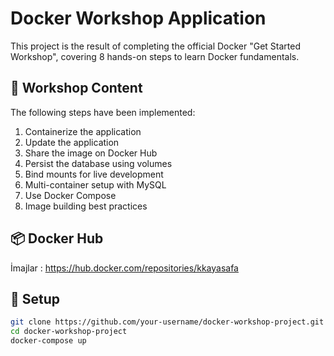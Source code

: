 # Docker Workshop Application

This project is the result of completing the official Docker "Get Started Workshop", covering 8 hands-on steps to learn Docker fundamentals.

## 🔧 Workshop Content

The following steps have been implemented:

1. Containerize the application  
2. Update the application  
3. Share the image on Docker Hub  
4. Persist the database using volumes  
5. Bind mounts for live development  
6. Multi-container setup with MySQL  
7. Use Docker Compose  
8. Image building best practices  

## 📦 Docker Hub

İmajlar : https://hub.docker.com/repositories/kkayasafa

## 📁 Setup

```bash
git clone https://github.com/your-username/docker-workshop-project.git
cd docker-workshop-project
docker-compose up

